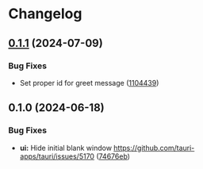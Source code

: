 # Changelog

## [0.1.1](https://github.com/bukowa/ck3oop/compare/ck3oop-ui-js-v0.1.0...ck3oop-ui-js-v0.1.1) (2024-07-09)


### Bug Fixes

* Set proper id for greet message ([1104439](https://github.com/bukowa/ck3oop/commit/1104439d46dba66e90b82fedc8298f2e2341e906))

## 0.1.0 (2024-06-18)


### Bug Fixes

* **ui:** Hide initial blank window https://github.com/tauri-apps/tauri/issues/5170 ([74676eb](https://github.com/bukowa/ck3oop/commit/74676ebce4a1ac4330ab62a5e522847cd2d96b62))
